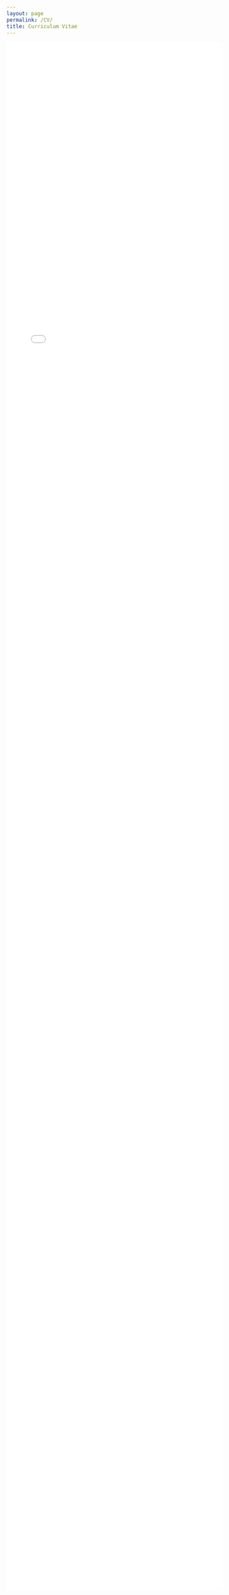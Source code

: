 ```yaml
---
layout: page
permalink: /CV/
title: Curriculum Vitae
---
```

<div class="pdf-viewer">
  <embed src="/assets/Salina_Edwards_CV.pdf" type="application/pdf">
</div>

<p class="pdf-download">
  <a href="/assets/Salina_Edwards_CV.pdf" download>Download CV (PDF)</a>
</p>

<style> 
/* ---------- Desktop defaults ---------- */
.pdf-viewer {
  width: 100%;
  height: 90vh; /* use most of the viewport height */
}

.pdf-viewer embed {
  width: 100%;
  height: 100%;
  border: none;
}

/* Hide the download link on desktop */
.pdf-download {
  display: none;
}

/* ---------- Mobile overrides ---------- */
@media (max-width: 768px) {
  .pdf-viewer {
    display: none;
  }
  .pdf-download {
    display: block;
    text-align: center;
    font-size: 1.1em;
    margin-top: 2em;
  }
  .pdf-download a {
    background-color: #007acc;
    color: white;
    padding: 10px 16px;
    border-radius: 6px;
    text-decoration: none;
  }
  .pdf-download a:hover {
    background-color: #005fa3;
  }
}
</style>
